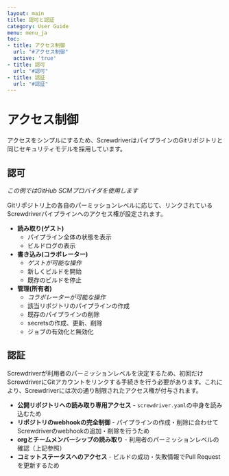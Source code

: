 ```yaml
---
layout: main
title: 認可と認証
category: User Guide
menu: menu_ja
toc:
- title: アクセス制御
  url: "#アクセス制御"
  active: 'true'
- title: 認可
  url: "#認可"
- title: 認証
  url: "#認証"
---
```


# アクセス制御

アクセスをシンプルにするため、ScrewdriverはパイプラインのGitリポジトリと同じセキュリティモデルを採用しています。

## 認可

*この例ではGitHub SCMプロバイダを使用します*

Gitリポジトリ上の各自のパーミッションレベルに応じて、リンクされているScrewdriverパイプラインへのアクセス権が設定されます。

- **読み取り(ゲスト)**
    - パイプライン全体の状態を表示
    - ビルドログの表示
- **書き込み(コラボレーター)**
    - *ゲストが可能な操作*
    - 新しくビルドを開始
    - 既存のビルドを停止
- **管理(所有者)**
    - *コラボレーターが可能な操作*
    - 該当リポジトリのパイプラインの作成
    - 既存のパイプラインの削除
    - secretsの作成、更新、削除
    - ジョブの有効化と無効化

## 認証

Screwdriverが利用者のパーミッションレベルを決定するため、初回だけScrewdriverにGitアカウントをリンクする手続きを行う必要があります。これにより、Screwdriverには次の通り制限されたアクセス権が付与されます。

- **公開リポジトリへの読み取り専用アクセス** - `screwdriver.yaml`の中身を読み込むため
- **リポジトリのwebhookの完全制御** - パイプラインの作成・削除に合わせてScrewdriverのwebhookの追加・削除を行うため
- **orgとチームメンバーシップの読み取り** - 利用者のパーミッションレベルの確認（上記参照）
- **コミットステータスへのアクセス** - ビルドの成功・失敗情報でPull Requestを更新するため
